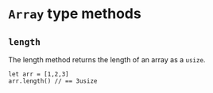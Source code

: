# ```Array``` type methods

## ```length```
The length method returns the length of an array as a ```usize```.

```
let arr = [1,2,3]
arr.length() // == 3usize
```